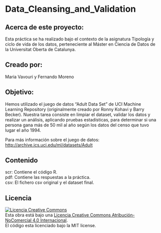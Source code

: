 # Data_Cleansing_and_Validation    

## Acerca de este proyecto:   
Esta práctica se ha realizado bajo el contexto de la asignatura Tipología y ciclo de vida de los datos, perteneciente al Máster en Ciencia de Datos de la Universitat Oberta de Catalunya.    


## Creado por:   
Maria Vavouri y Fernando Moreno   


## Objetivo:   
Hemos utilizado el juego de datos “Adult Data Set” de UCI Machine Learning Repository (originalmente creado por Ronny Kohavi y Barry Becker). Nuestra tarea consiste en limpiar el dataset, validar los datos y realizar un análisis, aplicando pruebas estadísticas, para  determinar si una persona gana más de 50 mil al año según los datos del censo que tuvo lugar el año 1994.    

Para más información sobre el juego de datos: http://archive.ics.uci.edu/ml/datasets/Adult    


## Contenido     
scr: Contiene el código R.        
pdf: Contiene las respuestas a la práctica.         
csv: El fichero csv original y el dataset final.      



## Licencia     
<a rel="license" href="http://creativecommons.org/licenses/by-nc/4.0/"><img alt="Licencia Creative Commons" style="border-width:0" src="https://i.creativecommons.org/l/by-nc/4.0/88x31.png" /></a><br />Esta obra está bajo una <a rel="license" href="http://creativecommons.org/licenses/by-nc/4.0/">Licencia Creative Commons Atribución-NoComercial 4.0 Internacional</a>.   
El código esta licenciado bajo la MIT license.     
